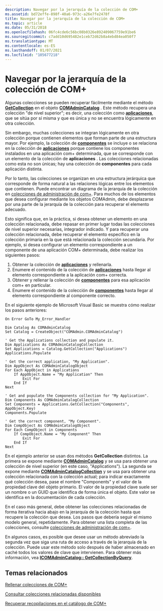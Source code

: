 ```yaml
---
description: Navegar por la jerarquía de la colección de COM+
ms.assetid: bd72effe-898f-40a6-973c-a26e7fe2478f
title: Navegar por la jerarquía de la colección de COM+
ms.topic: article
ms.date: 05/31/2018
ms.openlocfilehash: 06fc4cde6c56bc08b0326e892409067759e91be6
ms.sourcegitcommit: c7add10d695482e1ceb72d62b8a4ebd84ea050f7
ms.translationtype: MT
ms.contentlocale: es-ES
ms.lasthandoff: 01/07/2021
ms.locfileid: "105677218"
---
```

# <a name="navigating-the-com-collection-hierarchy"></a>Navegar por la jerarquía de la colección de COM+

Algunas colecciones se pueden recuperar fácilmente mediante el método [**GetCollection**](/windows/desktop/api/ComAdmin/nf-comadmin-icomadmincatalog-getcollection) en el objeto [**COMAdminCatalog**](comadmincatalog.md) . Este método recupera una colección "de nivel superior"; es decir, una colección como [**aplicaciones**](applications.md), que se sitúa por sí misma y que es única y no se encuentra lógicamente en otra colección.

Sin embargo, muchas colecciones se integran lógicamente en otra colección porque contienen elementos que forman parte de una estructura mayor. Por ejemplo, la colección de [**componentes**](components.md) se incluye o se relaciona en la colección de [**aplicaciones**](applications.md) porque contiene los componentes instalados en una aplicación com+ determinada, que se corresponde con un elemento de la colección de **aplicaciones** . Las colecciones relacionadas como esta no son únicas; hay una colección de **componentes** para cada aplicación distinta.

Por lo tanto, las colecciones se organizan en una estructura jerárquica que corresponde de forma natural a las relaciones lógicas entre los elementos que contienen. Puede encontrar un diagrama de la jerarquía de la colección en [colecciones de administración de com+](com--administration-collections.md). Para muchos de los elementos que desea configurar mediante los objetos COMAdmin, debe desplazarse por una parte de la jerarquía de la colección para recuperar el elemento adecuado.

Esto significa que, en la práctica, si desea obtener un elemento en una colección relacionada, debe repasar en primer lugar todas las colecciones de nivel superior necesarias, integrador indicado. Y para recuperar una colección relacionada, debe recuperar el elemento específico en la colección primaria en la que está relacionada la colección secundaria. Por ejemplo, si desea configurar un elemento correspondiente a un componente de una aplicación COM+ determinada, debe realizar los siguientes pasos:

1.  Obtener la colección de [**aplicaciones**](applications.md) y rellenarla.
2.  Enumere el contenido de la colección de [**aplicaciones**](applications.md) hasta llegar al elemento correspondiente a la aplicación com+ correcta.
3.  Obtener y rellenar la colección de [**componentes**](components.md) para esa aplicación com+ en particular.
4.  Enumere el contenido de la colección de [**componentes**](components.md) hasta llegar al elemento correspondiente al componente correcto.

En el siguiente ejemplo de Microsoft Visual Basic se muestra cómo realizar los pasos anteriores:


```VB
On Error GoTo My_Error_Handler

Dim Catalog As COMAdminCatalog 
Set Catalog = CreateObject("COMAdmin.COMAdminCatalog")

' Get the Applications collection and populate it.
Dim Applications As COMAdminCatalogCollection 
Set Applications = Catalog.GetCollection("Applications") 
Applications.Populate

' Get the correct application, "My Application".
Dim AppObject As COMAdminCatalogObject 
For Each AppObject in Applications 
    If AppObject.Name = "My Application" Then 
        Exit For 
    End If
Next 

' Get and populate the Components collection for "My Application".
Dim Components As COMAdminCatalogCollection 
Set Components = Applications.GetCollection("Components", AppObject.Key) 
Components.Populate

' Get the correct component, "My Component".
Dim CompObject As COMAdminCatalogObject 
For Each CompObject in Components 
    If CompObject.Name = "My Component" Then 
        Exit For 
    End If
Next 

```



En el ejemplo anterior se usan dos métodos **GetCollection** distintos. La primera se expone mediante [**COMAdminCatalog**](comadmincatalog.md) y se usa para obtener una colección de nivel superior (en este caso, "Applications"). La segunda se expone mediante [**COMAdminCatalogCollection**](comadmincatalogcollection.md) y se usa para obtener una colección relacionada con la colección actual; para indicar exactamente qué colección desea, pase el nombre "Components" y el valor de la propiedad clave del objeto primario. El valor de la propiedad clave suele ser un nombre o un GUID que identifica de forma única el objeto. Este valor se identifica en la documentación de cada colección.

En el caso más general, debe obtener las colecciones relacionadas de forma iterativa hacia abajo en la jerarquía de la colección hasta que recupere la colección que desea. Los pasos que debería seguir el mismo modelo general, repetidamente. Para obtener una lista completa de las colecciones, consulte [colecciones de administración de com+](com--administration-collections.md).

En algunos casos, es posible que desee usar un método abreviado la segunda vez que siga una ruta de acceso a través de la jerarquía de la colección. Puede usar este método solo después de haber almacenado en caché todos los valores de clave que intervienen. Para obtener más información, vea [**ICOMAdminCatalog:: GetCollectionByQuery**](/windows/desktop/api/ComAdmin/nf-comadmin-icomadmincatalog-getcollectionbyquery).

## <a name="related-topics"></a>Temas relacionados

<dl> <dt>

[Rellenar colecciones de COM+](populating-com--collections.md)
</dt> <dt>

[Consultar colecciones relacionadas disponibles](querying-for-available-related-collections.md)
</dt> <dt>

[Recuperar recopilaciones en el catálogo de COM+](retrieving-collections-on-the-com--catalog.md)
</dt> </dl>

 

 



